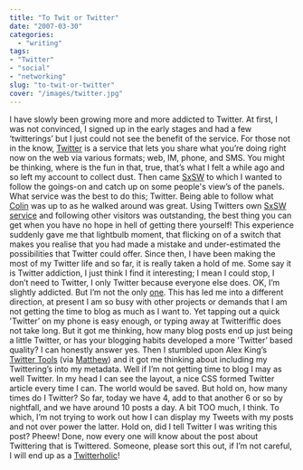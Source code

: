 ```yaml
---
title: "To Twit or Twitter"
date: "2007-03-30"
categories:
  - "writing"
tags:
- "Twitter"
- "social"
- "networking"
slug: "to-twit-or-twitter"
cover: "/images/twitter.jpg"
---
```


I have slowly been growing more and more addicted to Twitter. At first, I was not convinced, I signed up in the early stages and had a few ‘twitterings’ but I just could not see the benefit of the service. For those not in the know, [Twitter](https://twitter.com) is a service that lets you share what you’re doing right now on the web via various formats; web, IM, phone, and SMS. You might be thinking, where is the fun in that, true, that’s what I felt a while ago and so left my account to collect dust. Then came [SxSW](https://2007.sxsw.com/) to which I wanted to follow the goings-on and catch up on some people's view’s of the panels. What service was the best to do this; Twitter. Being able to follow what [Colin](https://cdevroe.com/) was up to as he walked around was great. Using Twitters own [SxSW service](https://sxsw.twitter.com/) and following other visitors was outstanding, the best thing you can get when you have no hope in hell of getting there yourself! This experience suddenly gave me that lightbulb moment, that flicking on of a switch that makes you realise that you had made a mistake and under-estimated the possibilities that Twitter could offer. Since then, I have been making the most of my Twitter life and so far, it is really taken a hold of me. Some say it is Twitter addiction, I just think I find it interesting; I mean I could stop, I don’t need to Twitter, I only Twitter because everyone else does. OK, I’m slightly addicted. But I’m not the only [one](https://wiphey.com/2007/03/22/the-twitter-jitters/). This has led me into a different direction, at present I am so busy with other projects or demands that I am not getting the time to blog as much as I want to. Yet tapping out a quick 'Twitter’ on my phone is easy enough, or typing away at Twitteriffic does not take long. But it got me thinking, how many blog posts end up just being a little Twitter, or has your blogging habits developed a more 'Twitter’ based quality? I can honestly answer yes. Then I stumbled upon Alex King’s [Twitter Tools](https://alexking.org/projects/wordpress) (via [Matthew](https://www.somefoolwitha.com/)) and it got me thinking about including my Twittering’s into my metadata. Well if I’m not getting time to blog I may as well Twitter. In my head I can see the layout, a nice CSS formed Twitter article every time I can. The world would be saved. But hold on, how many times do I Twitter? So far, today we have 4, add to that another 6 or so by nightfall, and we have around 10 posts a day. A bit TOO much, I think. To which, I’m not trying to work out how I can display my Tweets with my posts and not over power the latter. Hold on, did I tell Twitter I was writing this post? Pheew! Done, now every one will know about the post about Twittering that is Twittered. Someone, please sort this out, if I’m not careful, I will end up as a [Twitterholic](https://www.twitterholic.com/)!
